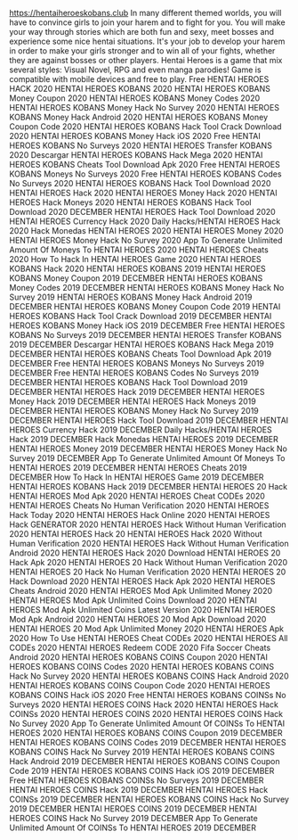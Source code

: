 https://hentaiheroeskobans.club
In many different themed worlds, you will have to convince girls to join your harem and to fight for you. You will make your way through stories which are both fun and sexy, meet bosses and experience some nice hentai situations. It's your job to develop your harem in order to make your girls stronger and to win all of your fights, whether they are against bosses or other players. Hentai Heroes is a game that mix several styles: Visual Novel, RPG and even manga parodies! Game is compatible with mobile devices and free to play.
Free HENTAI HEROES HACK 2020
HENTAI HEROES KOBANS 2020
HENTAI HEROES KOBANS Money Coupon 2020
HENTAI HEROES KOBANS Money Codes 2020
HENTAI HEROES KOBANS Money Hack No Survey 2020
HENTAI HEROES KOBANS Money Hack Android 2020
HENTAI HEROES KOBANS Money Coupon Code 2020
HENTAI HEROES KOBANS Hack Tool Crack Download 2020
HENTAI HEROES KOBANS Money Hack iOS 2020
Free HENTAI HEROES KOBANS No Surveys 2020
HENTAI HEROES Transfer KOBANS 2020
Descargar HENTAI HEROES KOBANS Hack Mega 2020
HENTAI HEROES KOBANS Cheats Tool Download Apk 2020
Free HENTAI HEROES KOBANS Moneys No Surveys 2020
Free HENTAI HEROES KOBANS Codes No Surveys 2020
HENTAI HEROES KOBANS Hack Tool Download 2020
HENTAI HEROES Hack 2020
HENTAI HEROES Money Hack 2020
HENTAI HEROES Hack Moneys 2020
HENTAI HEROES KOBANS Hack Tool Download 2020 DECEMBER
HENTAI HEROES Hack Tool Download 2020
HENTAI HEROES Currency Hack 2020
Daily Hacks/HENTAI HEROES Hack 2020
Hack Monedas HENTAI HEROES 2020
HENTAI HEROES Money 2020
HENTAI HEROES Money Hack No Survey 2020
App To Generate Unlimited Amount Of Moneys To HENTAI HEROES 2020
HENTAI HEROES Cheats 2020
How To Hack In HENTAI HEROES Game 2020
HENTAI HEROES KOBANS Hack 2020
HENTAI HEROES KOBANS 2019
HENTAI HEROES KOBANS Money Coupon 2019 DECEMBER
HENTAI HEROES KOBANS Money Codes 2019 DECEMBER
HENTAI HEROES KOBANS Money Hack No Survey 2019
HENTAI HEROES KOBANS Money Hack Android 2019 DECEMBER
HENTAI HEROES KOBANS Money Coupon Code 2019
HENTAI HEROES KOBANS Hack Tool Crack Download 2019 DECEMBER
HENTAI HEROES KOBANS Money Hack iOS 2019 DECEMBER
Free HENTAI HEROES KOBANS No Surveys 2019 DECEMBER
HENTAI HEROES Transfer KOBANS 2019 DECEMBER
Descargar HENTAI HEROES KOBANS Hack Mega 2019 DECEMBER
HENTAI HEROES KOBANS Cheats Tool Download Apk 2019 DECEMBER
Free HENTAI HEROES KOBANS Moneys No Surveys 2019 DECEMBER
Free HENTAI HEROES KOBANS Codes No Surveys 2019 DECEMBER
HENTAI HEROES KOBANS Hack Tool Download 2019 DECEMBER
HENTAI HEROES Hack 2019 DECEMBER
HENTAI HEROES Money Hack 2019 DECEMBER
HENTAI HEROES Hack Moneys 2019 DECEMBER
HENTAI HEROES KOBANS Money Hack No Survey 2019 DECEMBER
HENTAI HEROES Hack Tool Download 2019 DECEMBER
HENTAI HEROES Currency Hack 2019 DECEMBER
Daily Hacks/HENTAI HEROES Hack 2019 DECEMBER
Hack Monedas HENTAI HEROES 2019 DECEMBER
HENTAI HEROES Money 2019 DECEMBER
HENTAI HEROES Money Hack No Survey 2019 DECEMBER
App To Generate Unlimited Amount Of Moneys To HENTAI HEROES 2019 DECEMBER
HENTAI HEROES Cheats 2019 DECEMBER
How To Hack In HENTAI HEROES Game 2019 DECEMBER
HENTAI HEROES KOBANS Hack 2019 DECEMBER
HENTAI HEROES 20 Hack
HENTAI HEROES Mod Apk 2020
HENTAI HEROES Cheat CODEs 2020
HENTAI HEROES Cheats No Human Verification 2020
HENTAI HEROES Hack Today 2020
HENTAI HEROES Hack Online 2020
HENTAI HEROES Hack GENERATOR 2020
HENTAI HEROES Hack Without Human Verification 2020
HENTAI HEROES Hack 20
HENTAI HEROES Hack 2020 Without Human Verification 2020
HENTAI HEROES Hack Without Human Verification Android 2020
HENTAI HEROES Hack 2020 Download
HENTAI HEROES 20 Hack Apk 2020
HENTAI HEROES 20 Hack Without Human Verification 2020
HENTAI HEROES 20 Hack No Human Verification 2020
HENTAI HEROES 20 Hack Download 2020
HENTAI HEROES Hack Apk 2020
HENTAI HEROES Cheats Android 2020
HENTAI HEROES Mod Apk Unlimited Money 2020
HENTAI HEROES Mod Apk Unlimited Coins Download 2020
HENTAI HEROES Mod Apk Unlimited Coins Latest Version 2020
HENTAI HEROES Mod Apk Android 2020
HENTAI HEROES 20 Mod Apk Download 2020
HENTAI HEROES 20 Mod Apk Unlimited Money 2020
HENTAI HEROES Apk 2020
How To Use HENTAI HEROES Cheat CODEs 2020
HENTAI HEROES All CODEs 2020
HENTAI HEROES Redeem CODE 2020
Fifa Soccer Cheats Android 2020
HENTAI HEROES KOBANS COINS Coupon 2020
HENTAI HEROES KOBANS COINS Codes 2020
HENTAI HEROES KOBANS COINS Hack No Survey 2020
HENTAI HEROES KOBANS COINS Hack Android 2020
HENTAI HEROES KOBANS COINS Coupon Code 2020
HENTAI HEROES KOBANS COINS Hack iOS 2020
Free HENTAI HEROES KOBANS COINSs No Surveys 2020
HENTAI HEROES COINS Hack 2020
HENTAI HEROES Hack COINSs 2020
HENTAI HEROES COINS 2020
HENTAI HEROES COINS Hack No Survey 2020
App To Generate Unlimited Amount Of COINSs To HENTAI HEROES 2020
HENTAI HEROES KOBANS COINS Coupon 2019 DECEMBER
HENTAI HEROES KOBANS COINS Codes 2019 DECEMBER
HENTAI HEROES KOBANS COINS Hack No Survey 2019
HENTAI HEROES KOBANS COINS Hack Android 2019 DECEMBER
HENTAI HEROES KOBANS COINS Coupon Code 2019
HENTAI HEROES KOBANS COINS Hack iOS 2019 DECEMBER
Free HENTAI HEROES KOBANS COINSs No Surveys 2019 DECEMBER
HENTAI HEROES COINS Hack 2019 DECEMBER
HENTAI HEROES Hack COINSs 2019 DECEMBER
HENTAI HEROES KOBANS COINS Hack No Survey 2019 DECEMBER
HENTAI HEROES COINS 2019 DECEMBER
HENTAI HEROES COINS Hack No Survey 2019 DECEMBER
App To Generate Unlimited Amount Of COINSs To HENTAI HEROES 2019 DECEMBER


